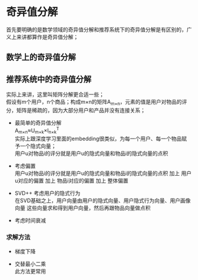 奇异值分解
====
首先要明确的是数学领域的奇异值分解和推荐系统下的奇异值分解是有区别的，广义上来讲都算作是奇异值分解；

## 数学上的奇异值分解

## 推荐系统中的奇异值分解
实际上来讲，这里叫矩阵分解更合适一些；<br>
假设有m个用户，n个商品；构成m×n的矩阵A<sub>m×n</sub>，元素的值是用户对物品的评分，矩阵是稀疏的，因为大部分用户和产品并没有连接关系；
- 最简单的奇异值分解<br>
A<sub>m×n</sub>≈U<sub>m×k</sub>×I<sub>n×k</sub><sup>T</sup><br>
实际上跟深度学习里面的embedding很类似，为每一个用户、每一个物品赋予一个隐式向量；<br>
用户u对物品i的评分就是用户u的隐式向量和物品i的隐式向量的点积
- 考虑偏置<br>
用户u对物品i的评分就是用户u的隐式向量和物品i的隐式向量的点积 加上 用户u对应的偏置 加上 物品i对应的偏置 加上 整体偏置
- SVD++ 考虑用户的隐式行为<br>
在SVD基础之上，用户向量由用户的隐式向量、用户隐式行为向量、用户画像向量 这些向量求和得到用户向量，然后再跟物品向量做点积

- 考虑时间衰减

### 求解方法
- 梯度下降

- 交替最小二乘<br>
此方法更常用
